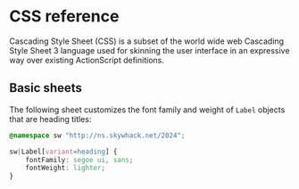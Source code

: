 # CSS reference

Cascading Style Sheet (CSS) is a subset of the world wide web Cascading Style Sheet 3 language used for skinning the user interface in an expressive way over existing ActionScript definitions.

## Basic sheets

The following sheet customizes the font family and weight of `Label` objects that are heading titles:

```css
@namespace sw "http://ns.skywhack.net/2024";

sw|Label[variant=heading] {
    fontFamily: segoe ui, sans;
    fontWeight: lighter;
}
```